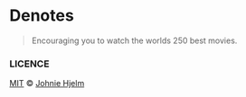 # Denotes

> Encouraging you to watch the worlds 250 best movies.

### LICENCE
[MIT](https://www.tldrlegal.com/l/mit) © [Johnie Hjelm](http://johnie.se)
